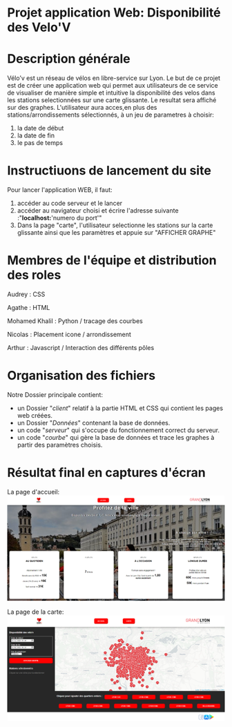 **Projet application Web: Disponibilité des Velo'V**
===========
Description générale
==========
Vélo’v est un réseau de vélos en libre-service sur Lyon.
Le but de ce projet est de créer une application web qui permet aux utilisateurs de ce service de visualiser de manière simple et intuitive la disponibilité des velos dans les stations selectionnées sur une carte glissante. Le resultat sera affiché sur des graphes.
L'utilisateur aura acces,en plus des stations/arrondissements sélectionnés, à un jeu de parametres à choisir:
1. la date de début 
2. la date de fin
3. le pas de temps  


Instructiuons de lancement du site 
==========
Pour lancer l'application WEB, il faut:
1. accéder au code serveur et le lancer 
2. accéder au navigateur choisi et écrire l'adresse suivante :"**localhost:**'numero du port'"
3. Dans la page "carte", l'utilisateur selectionne les stations sur la carte glissante ainsi que les paramètres et appuie sur "AFFICHER GRAPHE"


Membres de l'équipe et distribution des roles
===========

Audrey :         CSS

Agathe :         HTML

Mohamed Khalil : Python / tracage des courbes

Nicolas :        Placement icone / arrondissement

Arthur :         Javascript / Interaction des différents pôles




Organisation des fichiers
==========
Notre Dossier principale contient:
- un Dossier "_client_" relatif à la partie HTML et CSS qui contient les pages web créées. 
- un Dossier "_Données_" contenant la base de données.
- un code "_serveur_" qui s'occupe du fonctionnement correct du serveur. 
- un code "_courbe_" qui gère la base de données et trace les graphes à partir des paramètres choisis.

Résultat final en captures d'écran
==========
La page d'accueil:
![screenshot](client/images/Capture1.PNG)

La page de la carte:
![screenshot](client/images/Capture2.PNG)



